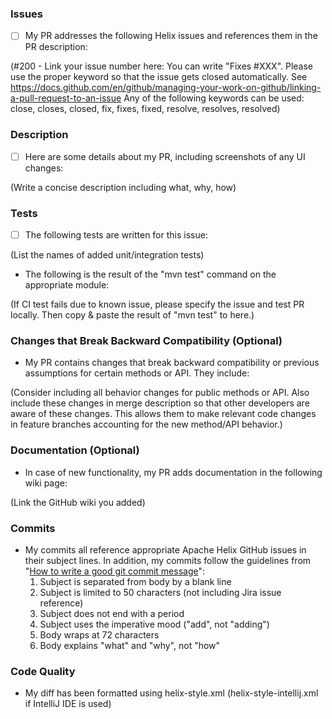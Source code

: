 ### Issues

- [ ] My PR addresses the following Helix issues and references them in the PR description:

(#200 - Link your issue number here: You can write "Fixes #XXX". Please use the proper keyword so that the issue gets closed automatically. See https://docs.github.com/en/github/managing-your-work-on-github/linking-a-pull-request-to-an-issue
Any of the following keywords can be used: close, closes, closed, fix, fixes, fixed, resolve, resolves, resolved)

### Description

- [ ] Here are some details about my PR, including screenshots of any UI changes:

(Write a concise description including what, why, how)

### Tests

- [ ] The following tests are written for this issue:

(List the names of added unit/integration tests)

- The following is the result of the "mvn test" command on the appropriate module:

(If CI test fails due to known issue, please specify the issue and test PR locally. Then copy & paste the result of "mvn test" to here.)

### Changes that Break Backward Compatibility (Optional)

- My PR contains changes that break backward compatibility or previous assumptions for certain methods or API. They include:

(Consider including all behavior changes for public methods or API. Also include these changes in merge description so that other developers are aware of these changes. This allows them to make relevant code changes in feature branches accounting for the new method/API behavior.)

### Documentation (Optional)

- In case of new functionality, my PR adds documentation in the following wiki page:

(Link the GitHub wiki you added)

### Commits

- My commits all reference appropriate Apache Helix GitHub issues in their subject lines. In addition, my commits follow the guidelines from "[How to write a good git commit message](http://chris.beams.io/posts/git-commit/)":
  1. Subject is separated from body by a blank line
  1. Subject is limited to 50 characters (not including Jira issue reference)
  1. Subject does not end with a period
  1. Subject uses the imperative mood ("add", not "adding")
  1. Body wraps at 72 characters
  1. Body explains "what" and "why", not "how"

### Code Quality

- My diff has been formatted using helix-style.xml 
(helix-style-intellij.xml if IntelliJ IDE is used)
